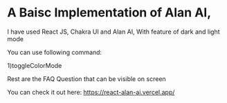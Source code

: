 # A Baisc Implementation of Alan AI,

I have used React JS, Chakra UI and Alan AI, With feature of dark and light mode

You can use following command:

1)toggleColorMode

Rest are the FAQ Question that can be visible on screen

You can check it out here:  https://react-alan-ai.vercel.app/

